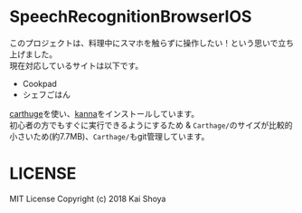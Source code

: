 # SpeechRecognitionBrowserIOS
このプロジェクトは、料理中にスマホを触らずに操作したい！という思いで立ち上げました。  
現在対応しているサイトは以下です。
- Cookpad
- シェフごはん

[carthuge](https://github.com/Carthage/Carthage)を使い、[kanna](https://github.com/tid-kijyun/Kanna)をインストールしています。  
初心者の方でもすぐに実行できるようにするため & `Carthage/`のサイズが比較的小さいため(約7.7MB)、`Carthage/`もgit管理しています。

# LICENSE
MIT License
Copyright (c) 2018 Kai Shoya
